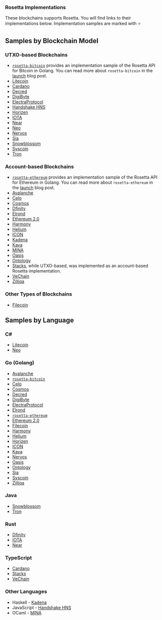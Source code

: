 ### Rosetta Implementations

These blockchains supports Rosetta. You will find links to their implementations below. Implementation samples are marked with :star:

<!-- Instructions for adding your blockchain to the list:
The blockchains are classified by Blockchain Model and by Language. Please add your blockchain links to BOTH categories.

All lists are in alphabetical order. When adding your blockchain, please keep that list order. 
**The rosetta-bitcoin and rosetta-ethereum implementations must remain the first item in their respective model list.**

Blockchain Model Categories

* UTXO-Based Blockchains
* Account-Based Blockchains
* Other Types of Blockchains

Language Categories

Languages are listed in alphabetical order. If your language is not listed as a separate category, please add your link to the Other Languages section. Once a language has two or more entries, the language can be removed from the Other Languages section and listed as its own category. Please follow the alphabetical order rules mentioned earlier.

If you have any questions, feel free to ask them in the Rosetta Community Boards at https://community.rosetta-api.org/
 -->

## Samples by Blockchain Model

### UTXO-based Blockchains

* [`rosetta-bitcoin`](https://github.com/coinbase/rosetta-bitcoin) provides an implementation sample of the Rosetta API for Bitcoin in Golang. You can read more about `rosetta-bitcoin` in the [launch](https://community.rosetta-api.org/t/introducing-rosetta-bitcoin-coinbase-s-bitcoin-implementation-of-the-rosetta-api/244) blog post.
* [Litecoin](https://github.com/litecoin-project/litecoin)
* [Cardano](https://github.com/input-output-hk/cardano-rosetta) 
* [Decred](https://github.com/decred/dcrros)
* [DigiByte](https://github.com/DigiByte-Core/digibyte-rosetta-nodeapi/pull/1)
* [ElectraProtocol](https://github.com/ElectraProtocol/rosetta-electraprotocol)
* [Handshake HNS](https://github.com/handshake-org/hs-rosetta)
* [Horizen](https://github.com/HorizenOfficial/rosetta-zen)
* [IOTA](https://github.com/iotaledger/rosetta-iota)
* [Near](https://github.com/near/nearcore/tree/master/chain/rosetta-rpc)
* [Neo](https://github.com/neo-ngd/neo-common-plugins/tree/master/RosettaAPI)
* [Nervos](https://github.com/nervosnetwork/ckb-rosetta-sdk)
* [Sia](https://github.com/NebulousLabs/rosetta-sia)
* [Snowblossom](https://github.com/snowblossomcoin/rosesnow)
* [Syscoin](https://github.com/syscoin/rosetta-syscoin)
* [Tron](https://github.com/tronprotocol/tron-rosetta-api)

### Account-based Blockchains

* [`rosetta-ethereum`](https://github.com/coinbase/rosetta-ethereum) provides an implementation sample of the Rosetta API for Ethereum in Golang. You can read more about `rosetta-ethereum` in the [launch](https://community.rosetta-api.org/t/introducing-rosetta-ethereum-coinbases-ethereum-implementation-of-the-rosetta-api/270) blog post.
* [Avalanche](https://github.com/ava-labs/avalanche-rosetta)
* [Celo](https://github.com/celo-org/rosetta)
* [Cosmos](https://github.com/cosmos/cosmos-sdk/tree/main/server/rosetta)
* [Dfinity](https://github.com/dfinity/ic/tree/master/rs/rosetta-api)
* [Elrond](https://github.com/ElrondNetwork/elrond-proxy-go/tree/master/rosetta)
* [Ethereum 2.0](https://github.com/Ankr-network/rosetta-ethereum-2.0)
* [Harmony](https://github.com/harmony-one/harmony/tree/main/rosetta)
* [Helium](https://github.com/helium/rosetta-helium)
* [ICON](https://github.com/icon-project/rosetta-icon)
* [Kadena](https://github.com/kadena-io/chainweb-node/tree/master/src/Chainweb/Rosetta)
* [Kava](https://github.com/Kava-Labs/rosetta-kava)
* [MINA](https://github.com/MinaProtocol/mina/tree/master/src/app/rosetta)
* [Oasis](https://github.com/oasisprotocol/oasis-core-rosetta-gateway)
* [Ontology](https://github.com/ontio/ontology-rosetta)
* [Stacks](https://github.com/blockstack/stacks-blockchain-api), while UTXO-based, was implemented as an account-based Rosetta implementation.
* [VeChain](https://github.com/vechain/rosetta)
* [Zilliqa](https://github.com/Zilliqa/zilliqa-rosetta)

### Other Types of Blockchains

* [Filecoin](https://github.com/Zondax/filecoin-indexing-rosetta-proxy)

## Samples by Language 

### C#

* [Litecoin](https://github.com/litecoin-project/litecoin)
* [Neo](https://github.com/neo-ngd/neo-common-plugins/tree/master/RosettaAPI)

### Go (Golang)

* [Avalanche](https://github.com/ava-labs/avalanche-rosetta)
* [`rosetta-bitcoin`](https://github.com/coinbase/rosetta-bitcoin)
* [Celo](https://github.com/celo-org/rosetta)
* [Cosmos](https://github.com/cosmos/cosmos-sdk/tree/main/server/rosetta)
* [Decred](https://github.com/decred/dcrros)
* [DigiByte](https://github.com/DigiByte-Core/digibyte-rosetta-nodeapi/pull/1)
* [ElectraProtocol](https://github.com/ElectraProtocol/rosetta-electraprotocol)
* [Elrond](https://github.com/ElrondNetwork/elrond-proxy-go/tree/master/rosetta)
* [`rosetta-ethereum`](https://github.com/coinbase/rosetta-ethereum)
* [Ethereum 2.0](https://github.com/Ankr-network/rosetta-ethereum-2.0)
* [Filecoin](https://github.com/Zondax/filecoin-indexing-rosetta-proxy)
* [Harmony](https://github.com/harmony-one/harmony/tree/main/rosetta)
* [Helium](https://github.com/helium/rosetta-helium)
* [Horizen](https://github.com/HorizenOfficial/rosetta-zen)
* [ICON](https://github.com/icon-project/rosetta-icon)
* [Kava](https://github.com/Kava-Labs/rosetta-kava)
* [Nervos](https://github.com/nervosnetwork/ckb-rosetta-sdk)
* [Oasis](https://github.com/oasisprotocol/oasis-core-rosetta-gateway)
* [Ontology](https://github.com/ontio/ontology-rosetta)
* [Sia](https://github.com/NebulousLabs/rosetta-sia)
* [Syscoin](https://github.com/syscoin/rosetta-syscoin)
* [Zilliqa](https://github.com/Zilliqa/zilliqa-rosetta)

### Java

* [Snowblossom](https://github.com/snowblossomcoin/rosesnow)
* [Tron](https://github.com/tronprotocol/tron-rosetta-api)

### Rust

* [Dfinity](https://github.com/dfinity/ic/tree/master/rs/rosetta-api)
* [IOTA](https://github.com/iotaledger/rosetta-iota)
* [Near](https://github.com/near/nearcore/tree/master/chain/rosetta-rpc)

### TypeScript

* [Cardano](https://github.com/input-output-hk/cardano-rosetta)
* [Stacks](https://github.com/blockstack/stacks-blockchain-api)
* [VeChain](https://github.com/vechain/rosetta)

### Other Languages

* Haskell - [Kadena](https://github.com/kadena-io/chainweb-node/tree/master/src/Chainweb/Rosetta)
* JavaScript - [Handshake HNS](https://github.com/handshake-org/hs-rosetta)
* OCaml - [MINA](https://github.com/MinaProtocol/mina/tree/master/src/app/rosetta)
